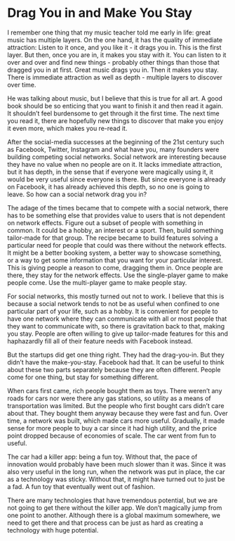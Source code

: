 # Drag You in and Make You Stay

I remember one thing that my music teacher told me early in life: great music has multiple layers. On the one hand, it has the quality of immediate attraction: Listen to it once, and you like it - it drags you in. This is the first layer. But then, once you are in, it makes you stay with it. You can listen to it over and over and find new things - probably other things than those that dragged you in at first. Great music drags you in. Then it makes you stay. There is immediate attraction as well as depth - multiple layers to discover over time.

He was talking about music, but I believe that this is true for all art. A good book should be so enticing that you want to finish it and then read it again. It shouldn’t feel burdensome to get through it the first time. The next time you read it, there are hopefully new things to discover that make you enjoy it even more, which makes you re-read it.

After the social-media successes at the beginning of the 21st century such as Facebook, Twitter, Instagram and what have you, many founders were building competing social networks. Social network are interesting because they have no value when no people are on it. It lacks immediate attraction, but it has depth, in the sense that if everyone were magically using it, it would be very useful since everyone is there. But since everyone is already on Facebook, it has already achieved this depth, so no one is going to leave. So how can a social network drag you in?

The adage of the times became that to compete with a social network, there has to be something else that provides value to users that is not dependent on network effects. Figure out a subset of people with something in common. It could be a hobby, an interest or a sport. Then, build something tailor-made for that group. The recipe became to build features solving a particular need for people that could was there without the network effects. It might be a better booking system, a better way to showcase something, or a way to get some information that you want for your particular interest. This is giving people a reason to come, dragging them in. Once people are there, they stay for the network effects. Use the single-player game to make people come. Use the multi-player game to make people stay.

For social networks, this mostly turned out not to work. I believe that this is because a social network tends to not be as useful when confined to one particular part of your life, such as a hobby. It is convenient for people to have one network where they can communicate with all or most people that they want to communicate with, so there is gravitation back to that, making you stay. People are often willing to give up tailor-made features for this and haphazardly fill all of their feature needs with Facebook instead.

But the startups did get one thing right. They had the drag-you-in. But they didn’t have the make-you-stay. Facebook had that. It can be useful to think about these two parts separately because they are often different. People come for one thing, but stay for something different. 

When cars first came, rich people bought them as toys. There weren’t any roads for cars nor were there any gas stations, so utility as a means of transportation was limited. But the people who first bought cars didn’t care about that. They bought them anyway because they were fast and fun. Over time, a network was built, which made cars more useful. Gradually, it made sense for more people to buy a car since it had high utility, and the price point dropped because of economies of scale. The car went from fun to useful.

The car had a killer app: being a fun toy. Without that, the pace of innovation would probably have been much slower than it was. Since it was also very useful in the long run, when the network was put in place, the car as a technology was sticky. Without that, it might have turned out to just be a fad. A fun toy that eventually went out of fashion.

There are many technologies that have tremendous potential, but we are not going to get there without the killer app. We don’t magically jump from one point to another. Although there is a global maximum somewhere, we need to get there and that process can be just as hard as creating a technology with huge potential.